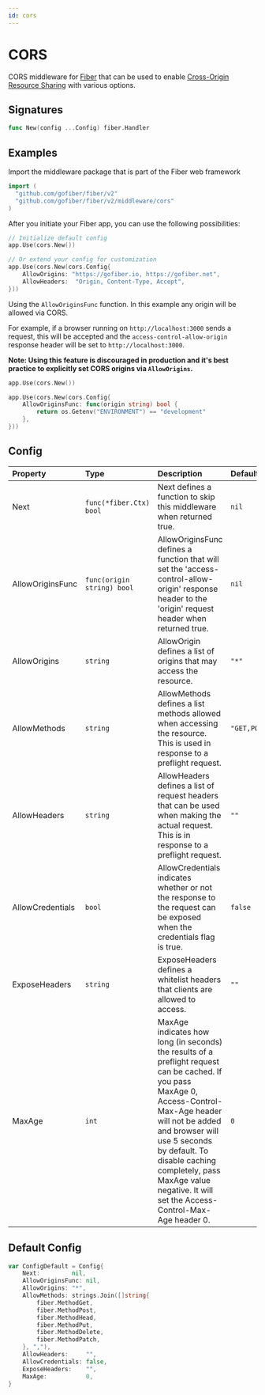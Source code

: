 ```yaml
---
id: cors
---
```


# CORS

CORS middleware for [Fiber](https://github.com/gofiber/fiber) that can be used to enable [Cross-Origin Resource Sharing](https://developer.mozilla.org/en-US/docs/Web/HTTP/CORS) with various options.

## Signatures

```go
func New(config ...Config) fiber.Handler
```

## Examples

Import the middleware package that is part of the Fiber web framework

```go
import (
  "github.com/gofiber/fiber/v2"
  "github.com/gofiber/fiber/v2/middleware/cors"
)
```

After you initiate your Fiber app, you can use the following possibilities:

```go
// Initialize default config
app.Use(cors.New())

// Or extend your config for customization
app.Use(cors.New(cors.Config{
    AllowOrigins: "https://gofiber.io, https://gofiber.net",
    AllowHeaders:  "Origin, Content-Type, Accept",
}))
```

Using the `AllowOriginsFunc` function. In this example any origin will be allowed via CORS.

For example, if a browser running on `http://localhost:3000` sends a request, this will be accepted and the `access-control-allow-origin` response header will be set to `http://localhost:3000`.

**Note: Using this feature is discouraged in production and it's best practice to explicitly set CORS origins via `AllowOrigins`.**

```go
app.Use(cors.New())

app.Use(cors.New(cors.Config{
    AllowOriginsFunc: func(origin string) bool {
        return os.Getenv("ENVIRONMENT") == "development"
    },
}))
```

## Config

| Property         | Type                       | Description                                                                                                                                                                                                                                                                                                           | Default                            |
|:-----------------|:---------------------------|:----------------------------------------------------------------------------------------------------------------------------------------------------------------------------------------------------------------------------------------------------------------------------------------------------------------------|:-----------------------------------|
| Next             | `func(*fiber.Ctx) bool`    | Next defines a function to skip this middleware when returned true.                                                                                                                                                                                                                                                   | `nil`                              |
| AllowOriginsFunc | `func(origin string) bool` | AllowOriginsFunc defines a function that will set the 'access-control-allow-origin' response header to the 'origin' request header when returned true.                                                                                                                                                                | `nil`                              |
| AllowOrigins     | `string`                   | AllowOrigin defines a list of origins that may access the resource.                                                                                                                                                                                                                                                   | `"*"`                              |
| AllowMethods     | `string`                   | AllowMethods defines a list methods allowed when accessing the resource. This is used in response to a preflight request.                                                                                                                                                                                             | `"GET,POST,HEAD,PUT,DELETE,PATCH"` |
| AllowHeaders     | `string`                   | AllowHeaders defines a list of request headers that can be used when making the actual request. This is in response to a preflight request.                                                                                                                                                                           | `""`                               |
| AllowCredentials | `bool`                     | AllowCredentials indicates whether or not the response to the request can be exposed when the credentials flag is true.                                                                                                                                                                                               | `false`                            |
| ExposeHeaders    | `string`                   | ExposeHeaders defines a whitelist headers that clients are allowed to access.                                                                                                                                                                                                                                         | `""`                               |
| MaxAge           | `int`                      | MaxAge indicates how long (in seconds) the results of a preflight request can be cached. If you pass MaxAge 0, Access-Control-Max-Age header will not be added and browser will use 5 seconds by default. To disable caching completely, pass MaxAge value negative. It will set the Access-Control-Max-Age header 0. | `0`                                |

## Default Config

```go
var ConfigDefault = Config{
	Next:         nil,
	AllowOriginsFunc: nil,
	AllowOrigins: "*",
	AllowMethods: strings.Join([]string{
		fiber.MethodGet,
		fiber.MethodPost,
		fiber.MethodHead,
		fiber.MethodPut,
		fiber.MethodDelete,
		fiber.MethodPatch,
	}, ","),
	AllowHeaders:     "",
	AllowCredentials: false,
	ExposeHeaders:    "",
	MaxAge:           0,
}
```
